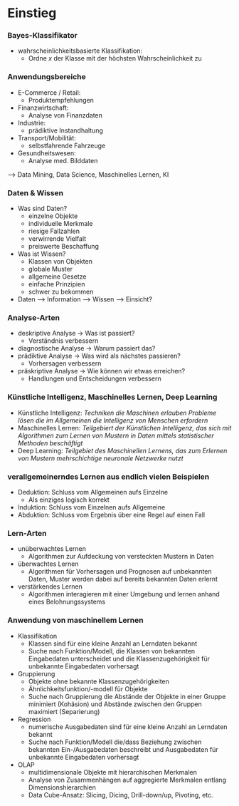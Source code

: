 # Einstieg
### Bayes-Klassifikator
- wahrscheinlichkeitsbasierte Klassifikation:
	- Ordne *x* der Klasse mit der höchsten Wahrscheinlichkeit zu

### Anwendungsbereiche
- E-Commerce / Retail:
	- Produktempfehlungen
- Finanzwirtschaft:
	- Analyse von Finanzdaten
- Industrie:
	- prädiktive Instandhaltung
- Transport/Mobilität:
	- selbstfahrende Fahrzeuge
- Gesundheitswesen:
	- Analyse med. Bilddaten

--> Data Mining, Data Science, Maschinelles Lernen, KI

### Daten & Wissen
- Was sind Daten?
	- einzelne Objekte
	- individuelle Merkmale
	- riesige Fallzahlen
	- verwirrende Vielfalt
	- preiswerte Beschaffung
- Was ist Wissen?
	- Klassen von Objekten
	- globale Muster
	- allgemeine Gesetze
	- einfache Prinzipien
	- schwer zu bekommen
- Daten --> Information --> Wissen --> Einsicht?

### Analyse-Arten
- deskriptive Analyse -> Was ist passiert?
	- Verständnis verbessern
- diagnostische Analyse -> Warum passiert das?
- prädiktive Analyse -> Was wird als nächstes passieren?
	- Vorhersagen verbessern
- präskriptive Analyse -> Wie können wir etwas erreichen?
	- Handlungen und Entscheidungen verbessern

### Künstliche Intelligenz, Maschinelles Lernen, Deep Learning
- Künstliche Intelligenz: *Techniken die Maschinen erlauben Probleme lösen die im Allgemeinen die Intelligenz von Menschen erfordern*
- Maschinelles Lernen: *Teilgebiert der Künstlichen Intelligenz, das sich mit Algorithmen zum Lernen von Mustern in Daten mittels statistischer Methoden beschäftigt*
- Deep Learning: *Teilgebiet des Maschinellen Lernens, das zum Erlernen von Mustern mehrschichtige neuronale Netzwerke nutzt*

### verallgemeinerndes Lernen aus endlich vielen Beispielen
- Deduktion: Schluss vom Allgemeinen aufs Einzelne
	- Als einziges logisch korrekt
- Induktion: Schluss vom Einzelnen aufs Allgemeine
- Abduktion: Schluss vom Ergebnis über eine Regel auf einen Fall

### Lern-Arten
- unüberwachtes Lernen
	- Algorithmen zur Aufdeckung von versteckten Mustern in Daten
- überwachtes Lernen
	- Algorithmen für Vorhersagen und Prognosen auf unbekannten Daten, Muster werden dabei auf bereits bekannten Daten erlernt
- verstärkendes Lernen
	- Algorithmen interagieren mit einer Umgebung und lernen anhand eines Belohnungssystems

### Anwendung von maschinellem Lernen
- Klassifikation
	- Klassen sind für eine kleine Anzahl an Lerndaten bekannt
	- Suche nach Funktion/Modell, die Klassen von bekannten Eingabedaten unterscheidet und die Klassenzugehörigkeit für unbekannte Eingabedaten vorhersagt
- Gruppierung
	- Objekte ohne bekannte Klassenzugehörigkeiten
	- Ähnlichkeitsfunktion/-modell für Objekte
	- Suche nach Gruppierung die Abstände der Objekte in einer Gruppe minimiert (Kohäsion) und Abstände zwischen den Gruppen maximiert (Separierung)
- Regression
	- numerische Ausgabedaten sind für eine kleine Anzahl an Lerndaten bekannt
	- Suche nach Funktion/Modell die/dass Beziehung zwischen bekannten Ein-/Ausgabedaten beschreibt und Ausgabedaten für unbekannte Eingabedaten vorhersagt
- OLAP
	- multidimensionale Objekte mit hierarchischen Merkmalen
	- Analyse von Zusammenhängen auf aggregierte Merkmalen entlang Dimensionshierarchien
	- Data Cube-Ansatz: Slicing, Dicing, Drill-down/up, Pivoting, etc.
